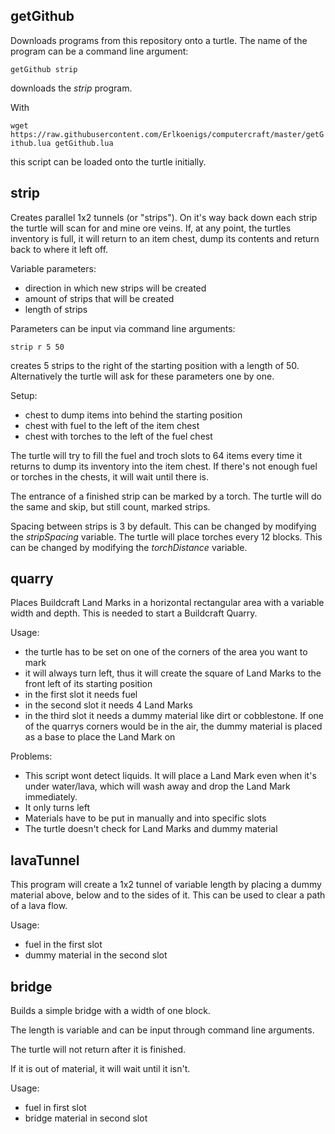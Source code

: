 ## getGithub
Downloads programs from this repository onto a turtle. The name of the program can be a command line argument:

`getGithub strip`

downloads the _strip_ program.

With

`wget https://raw.githubusercontent.com/Erlkoenigs/computercraft/master/getGithub.lua getGithub.lua`

this script can be loaded onto the turtle initially.

## strip
Creates parallel 1x2 tunnels (or "strips"). On it's way back down each strip the turtle will scan for and mine ore veins.
If, at any point, the turtles inventory is full, it will return to an item chest, dump its contents and return back to where it left off.

Variable parameters:
* direction in which new strips will be created
* amount of strips that will be created
* length of strips

Parameters can be input via command line arguments:

`strip r 5 50`

creates 5 strips to the right of the starting position with a length of 50.
Alternatively the turtle will ask for these parameters one by one.

Setup:
* chest to dump items into behind the starting position
* chest with fuel to the left of the item chest
* chest with torches to the left of the fuel chest

The turtle will try to fill the fuel and troch slots to 64 items every time it returns to dump its inventory into the item chest.
If there's not enough fuel or torches in the chests, it will wait until there is.

The entrance of a finished strip can be marked by a torch. The turtle will do the same and skip, but still count, marked strips.

Spacing between strips is 3 by default. This can be changed by modifying the _stripSpacing_ variable. The turtle will place torches every 12 blocks. This can be changed by modifying the _torchDistance_ variable.

## quarry
Places Buildcraft Land Marks in a horizontal rectangular area with a variable width and depth. This is needed to start a Buildcraft Quarry.

Usage:
* the turtle has to be set on one of the corners of the area you want to mark
* it will always turn left, thus it will create the square of Land Marks to the front left of its starting position
* in the first slot it needs fuel
* in the second slot it needs 4 Land Marks
* in the third slot it needs a dummy material like dirt or cobblestone. If one of the quarrys corners would be in the air, the dummy material is placed as a base to place the Land Mark on

Problems:
* This script wont detect liquids. It will place a Land Mark even when it's under water/lava, which will wash away and drop the Land Mark immediately.
* It only turns left
* Materials have to be put in manually and into specific slots
* The turtle doesn't check for Land Marks and dummy material

## lavaTunnel
This program will create a 1x2 tunnel of variable length by placing a dummy material above, below and to the sides of it. This can be used to clear a path of a lava flow.

Usage:
* fuel in the first slot
* dummy material in the second slot

## bridge
Builds a simple bridge with a width of one block. 

The length is variable and can be input through command line arguments.

The turtle will not return after it is finished. 

If it is out of material, it will wait until it isn't.

Usage:
* fuel in first slot
* bridge material in second slot
